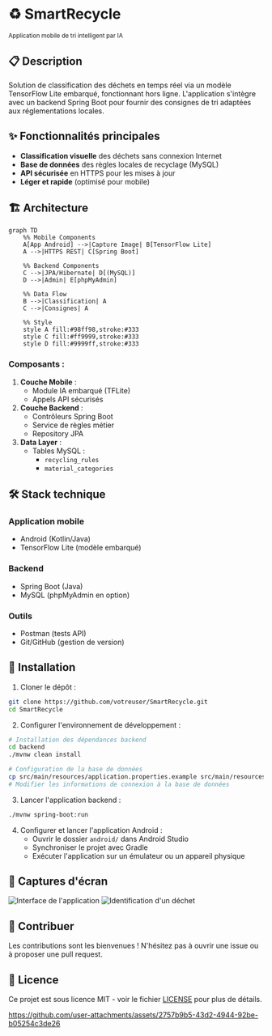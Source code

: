 # ♻️ SmartRecycle
<sub>Application mobile de tri intelligent par IA</sub>

## 📋 Description
Solution de classification des déchets en temps réel via un modèle TensorFlow Lite embarqué, fonctionnant hors ligne. L'application s'intègre avec un backend Spring Boot pour fournir des consignes de tri adaptées aux réglementations locales.

## ✨ Fonctionnalités principales
- **Classification visuelle** des déchets sans connexion Internet
- **Base de données** des règles locales de recyclage (MySQL)
- **API sécurisée** en HTTPS pour les mises à jour
- **Léger et rapide** (optimisé pour mobile)

## 🏗 Architecture

```mermaid
graph TD
    %% Mobile Components
    A[App Android] -->|Capture Image| B[TensorFlow Lite]
    A -->|HTTPS REST| C[Spring Boot]
    
    %% Backend Components
    C -->|JPA/Hibernate| D[(MySQL)]
    D -->|Admin| E[phpMyAdmin]
    
    %% Data Flow
    B -->|Classification| A
    C -->|Consignes| A
    
    %% Style
    style A fill:#98ff98,stroke:#333
    style C fill:#ff9999,stroke:#333
    style D fill:#9999ff,stroke:#333
```

### Composants :
1. **Couche Mobile** :
   - Module IA embarqué (TFLite)
   - Appels API sécurisés
2. **Couche Backend** :
   - Contrôleurs Spring Boot
   - Service de règles métier
   - Repository JPA
3. **Data Layer** :
   - Tables MySQL : 
     - `recycling_rules`
     - `material_categories`

## 🛠 Stack technique

### Application mobile
- Android (Kotlin/Java)
- TensorFlow Lite (modèle embarqué)

### Backend
- Spring Boot (Java)
- MySQL (phpMyAdmin en option)

### Outils
- Postman (tests API)
- Git/GitHub (gestion de version)

## 🔧 Installation
1. Cloner le dépôt :
```bash
git clone https://github.com/votreuser/SmartRecycle.git
cd SmartRecycle
```

2. Configurer l'environnement de développement :
```bash
# Installation des dépendances backend
cd backend
./mvnw clean install

# Configuration de la base de données
cp src/main/resources/application.properties.example src/main/resources/application.properties
# Modifier les informations de connexion à la base de données
```

3. Lancer l'application backend :
```bash
./mvnw spring-boot:run
```

4. Configurer et lancer l'application Android :
   - Ouvrir le dossier `android/` dans Android Studio
   - Synchroniser le projet avec Gradle
   - Exécuter l'application sur un émulateur ou un appareil physique

## 📱 Captures d'écran

![Interface de l'application](/screenshots/app_interface.png)
![Identification d'un déchet](/screenshots/waste_identification.png)

## 🤝 Contribuer
Les contributions sont les bienvenues ! N'hésitez pas à ouvrir une issue ou à proposer une pull request.

## 📄 Licence
Ce projet est sous licence MIT - voir le fichier [LICENSE](LICENSE) pour plus de détails.

https://github.com/user-attachments/assets/2757b9b5-43d2-4944-92be-b05254c3de26

